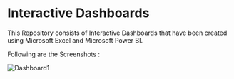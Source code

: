 # Interactive Dashboards

This Repository consists of Interactive Dashboards that have been created using Microsoft Excel and Microsoft Power BI.

Following are the Screenshots :

![Dashboard1](Dashboards/Dashboard1.png)